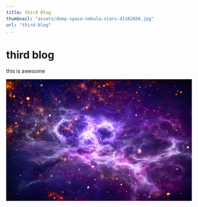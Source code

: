 ```yaml
---
title: third Blog
thumbnail: "assets/deep-space-nebula-stars-41162656.jpg"
url: "third-blog"
...
```


# third blog

this is awesome

![HAIL!](assets/deep-space-nebula-stars-41162656.jpg)
